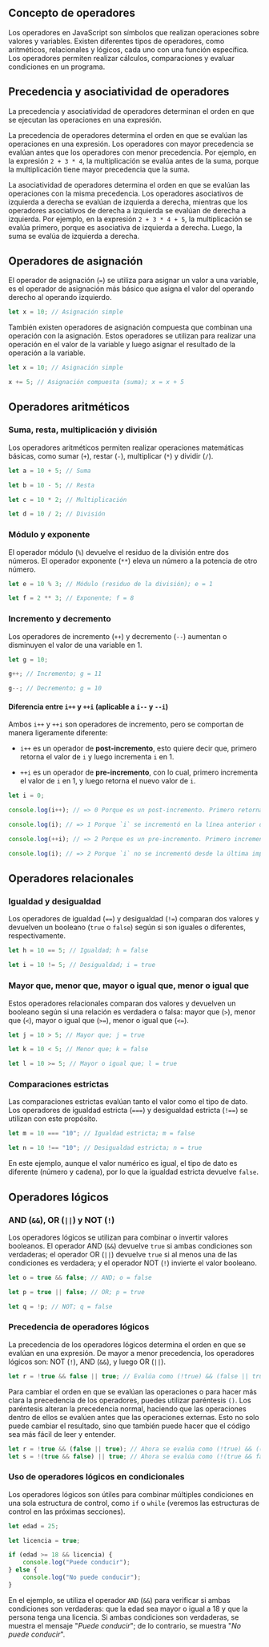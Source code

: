 ## Concepto de operadores

Los operadores en JavaScript son símbolos que realizan operaciones sobre valores y variables. Existen diferentes tipos de operadores, como aritméticos, relacionales y lógicos, cada uno con una función específica. Los operadores permiten realizar cálculos, comparaciones y evaluar condiciones en un programa.


## Precedencia y asociatividad de operadores

La precedencia y asociatividad de operadores determinan el orden en que se ejecutan las operaciones en una expresión.

La precedencia de operadores determina el orden en que se evalúan las operaciones en una expresión. Los operadores con mayor precedencia se evalúan antes que los operadores con menor precedencia. Por ejemplo, en la expresión `2 + 3 * 4`, la multiplicación se evalúa antes de la suma, porque la multiplicación tiene mayor precedencia que la suma.

La asociatividad de operadores determina el orden en que se evalúan las operaciones con la misma precedencia. Los operadores asociativos de izquierda a derecha se evalúan de izquierda a derecha, mientras que los operadores asociativos de derecha a izquierda se evalúan de derecha a izquierda. Por ejemplo, en la expresión `2 + 3 * 4 + 5`, la multiplicación se evalúa primero, porque es asociativa de izquierda a derecha. Luego, la suma se evalúa de izquierda a derecha.


## Operadores de asignación

El operador de asignación (`=`) se utiliza para asignar un valor a una variable, es el operador de asignación más básico que asigna el valor del operando derecho al operando izquierdo.

```javascript
let x = 10; // Asignación simple
```

También existen operadores de asignación compuesta que combinan una operación con la asignación. Estos operadores se utilizan para realizar una operación en el valor de la variable y luego asignar el resultado de la operación a la variable.

```JavaScript
let x = 10; // Asignación simple

x += 5; // Asignación compuesta (suma); x = x + 5
```


## Operadores aritméticos

### Suma, resta, multiplicación y división

Los operadores aritméticos permiten realizar operaciones matemáticas básicas, como sumar (`+`), restar (`-`), multiplicar (`*`) y dividir (`/`).

```JavaScript
let a = 10 + 5; // Suma

let b = 10 - 5; // Resta

let c = 10 * 2; // Multiplicación

let d = 10 / 2; // División
```


### Módulo y exponente

El operador módulo (`%`) devuelve el residuo de la división entre dos números. El operador exponente (`**`) eleva un número a la potencia de otro número.

```JavaScript
let e = 10 % 3; // Módulo (residuo de la división); e = 1

let f = 2 ** 3; // Exponente; f = 8
```


### Incremento y decremento

Los operadores de incremento (`++`) y decremento (`--`) aumentan o disminuyen el valor de una variable en 1.

```JavaScript
let g = 10;

g++; // Incremento; g = 11

g--; // Decremento; g = 10
```

  
#### Diferencia entre `i++` y `++i` (aplicable a `i--` y `--i`) 

Ambos `i++` y `++i` son operadores de incremento, pero se comportan de manera ligeramente diferente:

- `i++` es un operador de **post-incremento**, esto quiere decir que, primero retorna el valor de `i` y luego incrementa `i` en 1.
    
- `++i` es un operador de **pre-incremento**, con lo cual, primero incrementa el valor de `i` en 1, y luego retorna el nuevo valor de `i`.

```JavaScript
let i = 0;

console.log(i++); // => 0 Porque es un post-incremento. Primero retorna el valor, luego lo incrementa.

console.log(i); // => 1 Porque `i` se incrementó en la línea anterior después de su retorno.

console.log(++i); // => 2 Porque es un pre-incremento. Primero incrementa `i`, luego retorna el nuevo valor.

console.log(i); // => 2 Porque `i` no se incrementó desde la última impresión.

```


## Operadores relacionales

### Igualdad y desigualdad

Los operadores de igualdad (`==`) y desigualdad (`!=`) comparan dos valores y devuelven un booleano (`true` o `false`) según si son iguales o diferentes, respectivamente.

```JavaScript
let h = 10 == 5; // Igualdad; h = false

let i = 10 != 5; // Desigualdad; i = true
```

### Mayor que, menor que, mayor o igual que, menor o igual que

Estos operadores relacionales comparan dos valores y devuelven un booleano según si una relación es verdadera o falsa: mayor que (`>`), menor que (`<`), mayor o igual que (`>=`), menor o igual que (`<=`).

```JavaScript
let j = 10 > 5; // Mayor que; j = true

let k = 10 < 5; // Menor que; k = false

let l = 10 >= 5; // Mayor o igual que; l = true
```

### Comparaciones estrictas

Las comparaciones estrictas evalúan tanto el valor como el tipo de dato. Los operadores de igualdad estricta (`===`) y desigualdad estricta (`!==`) se utilizan con este propósito.

```JavaScript
let m = 10 === "10"; // Igualdad estricta; m = false

let n = 10 !== "10"; // Desigualdad estricta; n = true
```

En este ejemplo, aunque el valor numérico es igual, el tipo de dato es diferente (número y cadena), por lo que la igualdad estricta devuelve `false`.


## Operadores lógicos

### AND (`&&`), OR (`||`) y NOT (`!`)

Los operadores lógicos se utilizan para combinar o invertir valores booleanos. El operador AND (`&&`) devuelve `true` si ambas condiciones son verdaderas; el operador OR (`||`) devuelve `true` si al menos una de las condiciones es verdadera; y el operador NOT (`!`) invierte el valor booleano.

```JavaScript
let o = true && false; // AND; o = false

let p = true || false; // OR; p = true

let q = !p; // NOT; q = false
```

### Precedencia de operadores lógicos

La precedencia de los operadores lógicos determina el orden en que se evalúan en una expresión. De mayor a menor precedencia, los operadores lógicos son: NOT (`!`), AND (`&&`), y luego OR (`||`).

```JavaScript
let r = !true && false || true; // Evalúa como (!true) && (false || true); r = false
```

Para cambiar el orden en que se evalúan las operaciones o para hacer más clara la precedencia de los operadores, puedes utilizar paréntesis `()`. Los paréntesis alteran la precedencia normal, haciendo que las operaciones dentro de ellos se evalúen antes que las operaciones externas. Esto no solo puede cambiar el resultado, sino que también puede hacer que el código sea más fácil de leer y entender.

```JavaScript
let r = !true && (false || true); // Ahora se evalúa como (!true) && ((false || true)); r = false
let s = !(true && false) || true; // Ahora se evalúa como (!(true && false)) || true; s = true
```

### Uso de operadores lógicos en condicionales

Los operadores lógicos son útiles para combinar múltiples condiciones en una sola estructura de control, como `if` o `while` (veremos las estructuras de control en las próximas secciones).

```JavaScript
let edad = 25;

let licencia = true;

if (edad >= 18 && licencia) {
    console.log("Puede conducir");
} else {
    console.log("No puede conducir");
}
```

En el ejemplo, se utiliza el operador `AND` (`&&`) para verificar si ambas condiciones son verdaderas: que la edad sea mayor o igual a 18 y que la persona tenga una licencia. Si ambas condiciones son verdaderas, se muestra el mensaje "_Puede conducir_"; de lo contrario, se muestra "_No puede conducir_".

